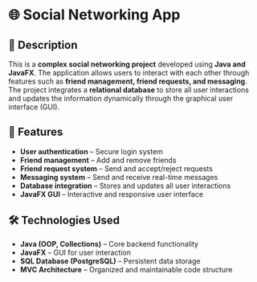 # 🌐 Social Networking App  

## 🧠 Description  
This is a **complex social networking project** developed using **Java and JavaFX**. The application allows users to interact with each other through features such as **friend management, friend requests, and messaging**. The project integrates a **relational database** to store all user interactions and updates the information dynamically through the graphical user interface (GUI).  

## 🚀 Features  
- **User authentication** – Secure login system  
- **Friend management** – Add and remove friends  
- **Friend request system** – Send and accept/reject requests  
- **Messaging system** – Send and receive real-time messages  
- **Database integration** – Stores and updates all user interactions
- **JavaFX GUI** – Interactive and responsive user interface  

## 🛠️ Technologies Used  
- **Java (OOP, Collections)** – Core backend functionality  
- **JavaFX** – GUI for user interaction  
- **SQL Database (PostgreSQL)** – Persistent data storage  
- **MVC Architecture** – Organized and maintainable code structure  
